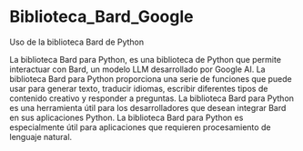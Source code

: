# Biblioteca_Bard_Google
Uso de la biblioteca Bard de Python


La biblioteca Bard para Python, es una biblioteca de Python que permite interactuar con Bard, un modelo LLM desarrollado por Google AI. La biblioteca Bard para Python proporciona una serie de funciones que puede usar para generar texto, traducir idiomas, escribir diferentes tipos de contenido creativo y responder a preguntas.
La biblioteca Bard para Python es una herramienta útil para los desarrolladores que desean integrar Bard en sus aplicaciones Python. La biblioteca Bard para Python es especialmente útil para aplicaciones que requieren procesamiento de lenguaje natural.
